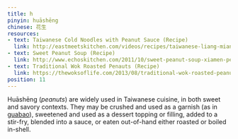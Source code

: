 ```yaml
---
title: h
pinyin: huāshēng
chinese: 花生
resources: 
- text: Taiwanese Cold Noodles with Peanut Sauce (Recipe)
  link: http://eastmeetskitchen.com/videos/recipes/taiwanese-liang-mian-cold-noodles-with-peanut-sauce/
- text: Sweet Peanut Soup (Recipe)
  link: http://www.echoskitchen.com/2011/10/sweet-peanut-soup-xiamen-peanut-soup.html
- text: Traditional Wok Roasted Penauts (Recipe)
  link: https://thewoksoflife.com/2013/08/traditional-wok-roasted-peanuts/
position: 11
---
```


Huāshēng (*peanuts*) are widely used in Taiwanese cuisine, in both sweet and savory contexts. They may be crushed and used as a garnish (as in <a href="#g" class="js-nav-link" data-target="g">guabao</a>), sweetened and used as a dessert topping or filling, added to a stir-fry, blended into a sauce, or eaten out-of-hand either roasted or boiled in-shell.
